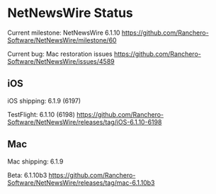 # NetNewsWire Status

Current milestone: NetNewsWire 6.1.10
	https://github.com/Ranchero-Software/NetNewsWire/milestone/60

Current bug: Mac restoration issues
	https://github.com/Ranchero-Software/NetNewsWire/issues/4589

## iOS

iOS shipping: 6.1.9 (6197)

TestFlight: 6.1.10 (6198)
	https://github.com/Ranchero-Software/NetNewsWire/releases/tag/iOS-6.1.10-6198

## Mac

Mac shipping: 6.1.9

Beta: 6.1.10b3
	https://github.com/Ranchero-Software/NetNewsWire/releases/tag/mac-6.1.10b3
